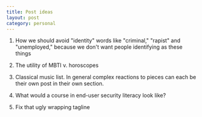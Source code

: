 ```yaml
---
title: Post ideas
layout: post
category: personal
---
```


1. How we should avoid "identity" words like "criminal," "rapist" and "unemployed," because we don't want people identifying as these things

2. The utility of MBTI v. horoscopes

3. Classical music list.  In general complex reactions to pieces can each be their own post in their own section.

4.  What would a course in end-user security literacy look like?

5.  Fix that ugly wrapping tagline